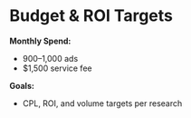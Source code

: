 # Budget & ROI Targets

**Monthly Spend:**
- $900–$1,000 ads
- $1,500 service fee

**Goals:**
- CPL, ROI, and volume targets per research
